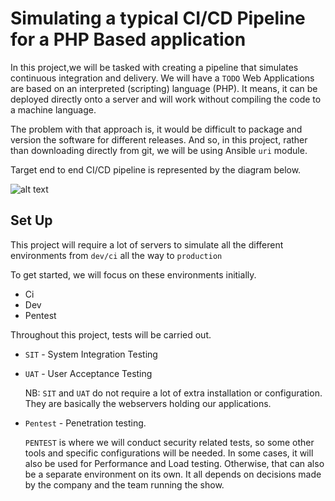 # Simulating a typical CI/CD Pipeline for a PHP Based application

In this project,we will be tasked with creating a pipeline that simulates continuous integration and delivery. We will have a `TODO` Web Applications are based on an interpreted (scripting) language (PHP). It means, it can be deployed directly onto a server and will work without compiling the code to a machine language.

The problem with that approach is, it would be difficult to package and version the software for different releases. And so, in this project, rather than downloading directly from git, we will be using Ansible `uri` module.

Target end to end CI/CD pipeline is represented by the diagram below.

![alt text](image1.png)


## Set Up

This project will require a lot of servers to simulate all the different environments from `dev/ci` all the way to `production`

To get started, we will focus on these environments initially.

- Ci
- Dev
- Pentest

Throughout this project, tests will be carried out.

- `SIT` - System Integration Testing 
- `UAT` - User Acceptance Testing 

   NB: `SIT` and `UAT` do not require a lot of extra installation or configuration. They are basically the webservers holding our applications. 
- `Pentest` - Penetration testing. 
   
   `PENTEST` is where we will conduct security related tests, so some other tools and specific configurations will be needed. In some cases, it will also be used for Performance and Load testing. Otherwise, that can also be a separate environment on its own. It all depends on decisions made by the company and the team running the show.
